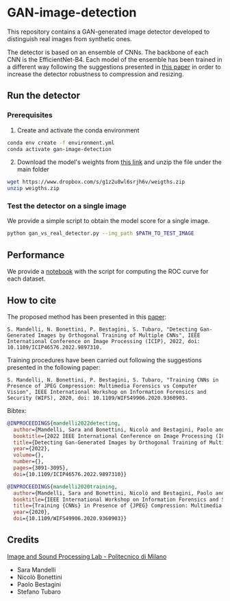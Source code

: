 # GAN-image-detection
This repository contains a GAN-generated image detector developed to distinguish real images from synthetic ones.

The detector is based on an ensemble of CNNs.
The backbone of each CNN is the EfficientNet-B4.
Each model of the ensemble has been trained in a different way following the suggestions presented in [this paper](https://ieeexplore.ieee.org/abstract/document/9360903) in order to increase the detector robustness to compression and resizing.

## Run the detector

### Prerequisites
1. Create and activate the conda environment
```bash
conda env create -f environment.yml
conda activate gan-image-detection
```
2. Download the model's weights from [this link](https://www.dropbox.com/s/g1z2u8wl6srjh6v/weigths.zip) and unzip the file under the main folder
```bash
wget https://www.dropbox.com/s/g1z2u8wl6srjh6v/weigths.zip
unzip weigths.zip
```

### Test the detector on a single image
We provide a simple script to obtain the model score for a single image.
```bash
python gan_vs_real_detector.py --img_path $PATH_TO_TEST_IMAGE
```

## Performance
We provide a [notebook](https://github.com/polimi-ispl/GAN-image-detection/blob/main/roc_curves.ipynb) with the script for computing the ROC curve for each dataset.

## How to cite

The proposed method has been presented in this [paper](https://arxiv.org/pdf/2203.02246.pdf):
```
S. Mandelli, N. Bonettini, P. Bestagini, S. Tubaro, "Detecting Gan-Generated Images by Orthogonal Training of Multiple CNNs", IEEE International Conference on Image Processing (ICIP), 2022, doi: 10.1109/ICIP46576.2022.9897310.
```
Training procedures have been carried out following the suggestions presented in the following paper:
```
S. Mandelli, N. Bonettini, P. Bestagini, S. Tubaro, "Training CNNs in Presence of JPEG Compression: Multimedia Forensics vs Computer Vision", IEEE International Workshop on Information Forensics and Security (WIFS), 2020, doi: 10.1109/WIFS49906.2020.9360903.
```

Bibtex:
```bibtex
@INPROCEEDINGS{mandelli2022detecting,
  author={Mandelli, Sara and Bonettini, Nicolò and Bestagini, Paolo and Tubaro, Stefano},
  booktitle={2022 IEEE International Conference on Image Processing (ICIP)}, 
  title={Detecting Gan-Generated Images by Orthogonal Training of Multiple CNNs}, 
  year={2022},
  volume={},
  number={},
  pages={3091-3095},
  doi={10.1109/ICIP46576.2022.9897310}}
```
```bibtex
@INPROCEEDINGS{mandelli2020training,
  author={Mandelli, Sara and Bonettini, Nicolò and Bestagini, Paolo and Tubaro, Stefano},
  booktitle={IEEE International Workshop on Information Forensics and Security (WIFS)}, 
  title={Training {CNNs} in Presence of {JPEG} Compression: Multimedia Forensics vs Computer Vision}, 
  year={2020},
  doi={10.1109/WIFS49906.2020.9360903}}
```

## Credits
[Image and Sound Processing Lab - Politecnico di Milano](http://ispl.deib.polimi.it/)
- Sara Mandelli
- Nicolò Bonettini
- Paolo Bestagini
- Stefano Tubaro
